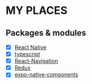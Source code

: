 # MY PLACES

## Packages & modules

- [x] [React Native](https://reactnative.dev/)
- [x] [typescript](https://www.typescriptlang.org/)
- [x] [React-Navigation](https://reactnavigation.org/)
- [x] [Redux](https://redux.js.org/)
- [x] [expo-native-components](https://docs.expo.io/)

